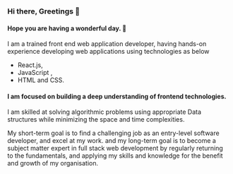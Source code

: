 ### Hi there, Greetings 👋
#### Hope you are having a wonderful day. 🌈


I am a trained front end web application developer, having hands-on experience developing web applications
using technologies as below 
- React.js, 
- JavaScript , 
- HTML and CSS. 

#### I am focused on building a deep understanding of frontend technologies.

I am skilled at solving algorithmic problems using appropriate Data structures while minimizing the space and time complexities. 

My short-term goal is to find a challenging job as an entry-level software developer, and excel at my work. 
and my long-term goal is to become a subject matter expert in full stack web development by regularly returning to the fundamentals, and applying my skills and knowledge for the benefit and growth of my organisation.


<!--
**iamhussainrizvi/iamhussainrizvi** is a ✨ _special_ ✨ repository because its `README.md` (this file) appears on your GitHub profile.

Here are some ideas to get you started:

- 🔭 I’m currently working on ...
- 🌱 I’m currently learning ...
- 👯 I’m looking to collaborate on ...
- 🤔 I’m looking for help with ...
- 💬 Ask me about ...
- 📫 How to reach me: ...
- 😄 Pronouns: ...
- ⚡ Fun fact: ...
-->
